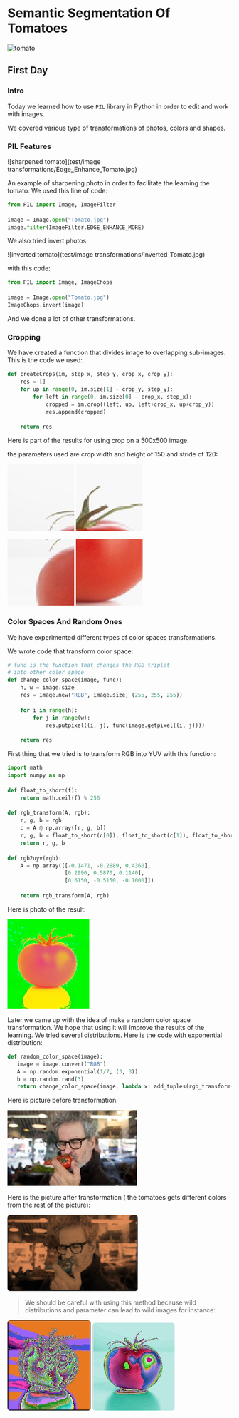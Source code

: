 # Semantic Segmentation Of Tomatoes

![tomato](https://dictionary.cambridge.org/images/thumb/tomato_noun_001_17860.jpg?version=4.0.30)

## First Day

### Intro
Today we learned how to use `PIL` library in Python in order to edit and work with images.

We covered various type of transformations of photos, colors and shapes.

### PIL Features
![sharpened tomato](test/image transformations/Edge_Enhance_Tomato.jpg)


An example of sharpening photo in order to facilitate the learning the tomato. 
We used this line of code: 
```python
from PIL import Image, ImageFilter

image = Image.open("Tomato.jpg")
image.filter(ImageFilter.EDGE_ENHANCE_MORE)
```

We also tried invert photos: 

![inverted tomato](test/image transformations/inverted_Tomato.jpg)

with this code:
```python
from PIL import Image, ImageChops

image = Image.open("Tomato.jpg")
ImageChops.invert(image)
```

And we done a lot of other transformations.

### Cropping
We have created a function that divides image to overlapping sub-images.
This is the code we used:
```python
def createCrops(im, step_x, step_y, crop_x, crop_y):
    res = []
    for up in range(0, im.size[1] - crop_y, step_y):
        for left in range(0, im.size[0] - crop_x, step_x):
            cropped = im.crop((left, up, left+crop_x, up+crop_y))
            res.append(cropped)

    return res
```

Here is part of the results for using crop on a 500x500 image. 

the parameters used are crop width and height of 150 and stride of 120:


![crop0](test/PIL%20tests/Crop0.jpg)
![crop1](test/PIL%20tests/Crop1.jpg)

![crop2](test/PIL%20tests/Crop2.jpg)
![crop3](test/PIL%20tests/Crop3.jpg)

### Color Spaces And Random Ones
We have experimented different types of color spaces transformations.

We wrote code that transform color space:
```python
# func is the function that changes the RGB triplet
# into other color space
def change_color_space(image, func):
    h, w = image.size
    res = Image.new("RGB", image.size, (255, 255, 255))

    for i in range(h):
        for j in range(w):
            res.putpixel((i, j), func(image.getpixel((i, j))))

    return res
```

First thing that we tried is to transform RGB into YUV with this function:
```python
import math
import numpy as np

def float_to_short(f):
    return math.ceil(f) % 256

def rgb_transform(A, rgb):
    r, g, b = rgb
    c = A @ np.array([r, g, b])
    r, g, b = float_to_short(c[0]), float_to_short(c[1]), float_to_short(c[2])
    return r, g, b

def rgb2uyv(rgb):
    A = np.array([[-0.1471, -0.2889, 0.4360],
                  [0.2990, 0.5870, 0.1140],
                  [0.6150, -0.5150, -0.1000]])

    return rgb_transform(A, rgb)
```
Here is photo of the result:

![YUV Tomato](test/image%20transformations/tomato_in_yuv_colorspace.jpg)

 Later we came up with the idea of make a random color space transformation.
 We hope that using it will improve the results of the learning.  We tried several distributions.
 Here is the code with exponential distribution:
 
 ```python
def random_color_space(image):
    image = image.convert("RGB")
    A = np.random.exponential(1/7, (3, 3))
    b = np.random.rand(3)
    return change_color_space(image, lambda x: add_tuples(rgb_transform(A, x), b))
```
 
Here is picture before transformation:

![eyal](test/image%20transformations/eyal.png)

Here is the picture after transformation ( the tomatoes gets different colors from the rest of the picture):

![eyal after transformation](test/image%20transformations/eyal%20transformation.png)

> We should be careful with using this method because wild distributions and parameter can lead to wild images
for instance:

![wild tomato](test/image%20transformations/wild_tomato.jpeg) 
![wild tomato 2](test/image%20transformations/wild_tomato2.jpeg) 


  